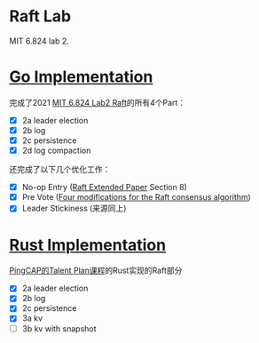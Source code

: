 # Raft Lab

MIT 6.824 lab 2.

# [Go Implementation](go/)

完成了2021 [MIT 6.824 Lab2 Raft](https://pdos.csail.mit.edu/6.824/labs/lab-raft.html)的所有4个Part：

- [x] 2a leader election
- [x] 2b log
- [x] 2c persistence
- [x] 2d log compaction

还完成了以下几个优化工作：

- [x] No-op Entry ([Raft Extended Paper](https://raft.github.io/raft.pdf) Section 8)
- [x] Pre Vote ([Four modifications for the Raft consensus algorithm](https://www.openlife.cc/sites/default/files/4-modifications-for-Raft-consensus.pdf))
- [x] Leader Stickiness (来源同上)

# [Rust Implementation](rust/)

[PingCAP的Talent Plan课程](https://github.com/pingcap/talent-plan/tree/master/courses/dss)的Rust实现的Raft部分

- [x] 2a leader election
- [x] 2b log
- [x] 2c persistence
- [x] 3a kv
- [ ] 3b kv with snapshot
